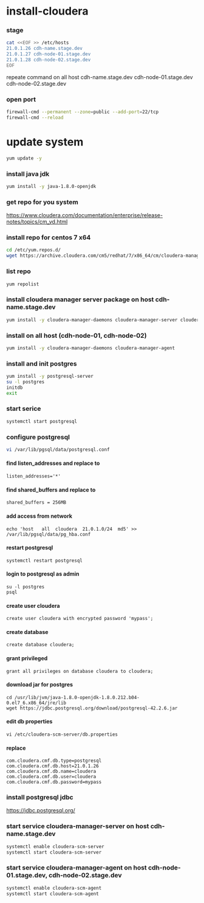 # install-cloudera





### stage
```bash
cat <<EOF >> /etc/hosts
21.0.1.26 cdh-name.stage.dev
21.0.1.27 cdh-node-01.stage.dev
21.0.1.28 cdh-node-02.stage.dev
EOF
```
repeate command on all host 
cdh-name.stage.dev
cdh-node-01.stage.dev
cdh-node-02.stage.dev


### open port
```bash
firewall-cmd --permanent --zone=public --add-port=22/tcp
firewall-cmd --reload
```

# update system
```bash
yum update -y
```
### install java jdk
```bash
yum install -y java-1.8.0-openjdk
```

### get repo for you system
https://www.cloudera.com/documentation/enterprise/release-notes/topics/cm_vd.html


### install repo for centos 7 x64
```bash
cd /etc/yum.repos.d/
wget https://archive.cloudera.com/cm5/redhat/7/x86_64/cm/cloudera-manager.repo
```

### list repo
```bash
yum repolist
```

### install cloudera manager server package on host cdh-name.stage.dev 
```bash
yum install -y cloudera-manager-daemons cloudera-manager-server cloudera-manager-agent
```

### install on all host (cdh-node-01, cdh-node-02) 
```bash
yum install -y cloudera-manager-daemons cloudera-manager-agent
```



### install and init postgres
```bash
yum install -y postgresql-server
su -l postgres 
initdb
exit
```

### start serice 
```bash
systemctl start postgresql
```

### configure postgresql
```bash
vi /var/lib/pgsql/data/postgresql.conf
```

#### find listen_addresses and replace to
```
listen_addresses='*'
```

#### find shared_buffers  and replace to
```
shared_buffers = 256MB
```

#### add access from network
```
echo 'host   all  cloudera  21.0.1.0/24  md5' >> /var/lib/pgsql/data/pg_hba.conf
```

#### restart postgresql
```
systemctl restart postgresql
```

#### login to postgresql as admin
```
su -l postgres
psql
```

#### create user cloudera
```
create user cloudera with encrypted password 'mypass';
```
#### create database 
```
create database cloudera;
```

#### grant privileged 
```
grant all privileges on database cloudera to cloudera;
```

#### download jar for postgres
```
cd /usr/lib/jvm/java-1.8.0-openjdk-1.8.0.212.b04-0.el7_6.x86_64/jre/lib
wget https://jdbc.postgresql.org/download/postgresql-42.2.6.jar
```

#### edit db properties 
```
vi /etc/cloudera-scm-server/db.properties
```


#### replace
```
com.cloudera.cmf.db.type=postgresql
com.cloudera.cmf.db.host=21.0.1.26
com.cloudera.cmf.db.name=cloudera
com.cloudera.cmf.db.user=cloudera
com.cloudera.cmf.db.password=mypass
```













### install postgresql jdbc 
https://jdbc.postgresql.org/


### start service cloudera-manager-server on host cdh-name.stage.dev
```bash
systemctl enable cloudera-scm-server 
systemctl start cloudera-scm-server
```

### start service cloudera-manager-agent on host cdh-node-01.stage.dev, cdh-node-02.stage.dev
```bash
systemctl enable cloudera-scm-agent
systemctl start cloudera-scm-agent
```






